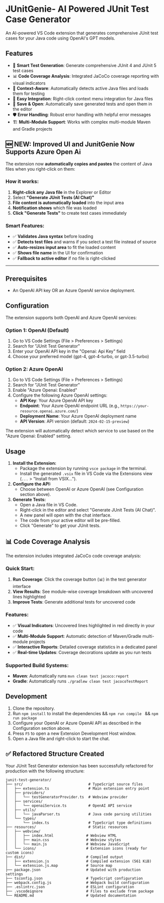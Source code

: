 # JUnitGenie- AI Powered JUnit Test Case Generator

An AI-powered VS Code extension that generates comprehensive JUnit test cases for your Java code using OpenAI's GPT models.

## Features

- 🧪 **Smart Test Generation**: Generate comprehensive JUnit 4 and JUnit 5 test cases
- 📊 **Code Coverage Analysis**: Integrated JaCoCo coverage reporting with visual indicators
- 🎯 **Context-Aware**: Automatically detects active Java files and loads them for testing
- 🔧 **Easy Integration**: Right-click context menu integration for Java files
- 💾 **Save & Open**: Automatically save generated tests and open them in the editor
- 🛡️ **Error Handling**: Robust error handling with helpful error messages
- 🏗️ **Multi-Module Support**: Works with complex multi-module Maven and Gradle projects


## 🆕 **NEW: Improved UI and JunitGenie Now Supports Azure Open Ai**

The extension now **automatically copies and pastes** the content of Java files when you right-click on them:

### **How it works:**
1. **Right-click any Java file** in the Explorer or Editor
2. Select **"Generate JUnit Tests (AI Chat)"**
3. **File content is automatically loaded** into the input area
4. **Notification shows** which file was loaded
5. **Click "Generate Tests"** to create test cases immediately

### **Smart Features:**
- ✅ **Validates Java syntax** before loading
- ✅ **Detects test files** and warns if you select a test file instead of source
- ✅ **Auto-resizes input area** to fit the loaded content
- ✅ **Shows file name** in the UI for confirmation
- ✅ **Fallback to active editor** if no file is right-clicked

---


## Prerequisites

*   An OpenAI API key OR an Azure OpenAI service deployment.

## Configuration

The extension supports both OpenAI and Azure OpenAI services:

### Option 1: OpenAI (Default)
1. Go to VS Code Settings (File > Preferences > Settings)
2. Search for "JUnit Test Generator"
3. Enter your OpenAI API key in the "Openai: Api Key" field
4. Choose your preferred model (gpt-4, gpt-4-turbo, or gpt-3.5-turbo)

### Option 2: Azure OpenAI
1. Go to VS Code Settings (File > Preferences > Settings)
2. Search for "JUnit Test Generator"
3. Enable "Azure Openai: Enabled"
4. Configure the following Azure OpenAI settings:
   - **API Key**: Your Azure OpenAI API key
   - **Endpoint**: Your Azure OpenAI endpoint URL (e.g., `https://your-resource.openai.azure.com/`)
   - **Deployment Name**: Your Azure OpenAI deployment name
   - **API Version**: API version (default: `2024-02-15-preview`)

The extension will automatically detect which service to use based on the "Azure Openai: Enabled" setting.

## Usage

1.  **Install the Extension:**
    *   Package the extension by running `vsce package` in the terminal.
    *   Install the generated `.vsix` file in VS Code via the Extensions view (`...` > "Install from VSIX...").
2.  **Configure the API:**
    *   Choose between OpenAI or Azure OpenAI (see Configuration section above).
3.  **Generate Tests:**
    *   Open a Java file in VS Code.
    *   Right-click in the editor and select "Generate JUnit Tests (AI Chat)".
    *   A new panel will open with the chat interface.
    *   The code from your active editor will be pre-filled.
    *   Click "Generate" to get your JUnit tests.

## 📊 Code Coverage Analysis

The extension includes integrated JaCoCo code coverage analysis:

### **Quick Start:**
1. **Run Coverage**: Click the coverage button (📊) in the test generator interface
2. **View Results**: See module-wise coverage breakdown with uncovered lines highlighted
3. **Improve Tests**: Generate additional tests for uncovered code

### **Features:**
- ✅ **Visual Indicators**: Uncovered lines highlighted in red directly in your code
- ✅ **Multi-Module Support**: Automatic detection of Maven/Gradle multi-module projects  
- ✅ **Interactive Reports**: Detailed coverage statistics in a dedicated panel
- ✅ **Real-time Updates**: Coverage decorations update as you run tests

### **Supported Build Systems:**
- **Maven**: Automatically runs `mvn clean test jacoco:report`
- **Gradle**: Automatically runs `./gradlew clean test jacocoTestReport`


## Development

1.  Clone the repository.
2.  Run `npm install` to install the dependencies && `npm run compile ` && `npm run package `
3.  Configure your OpenAI or Azure OpenAI API as described in the Configuration section above.
4.  Press `F5` to open a new Extension Development Host window.
5.  Open a Java file and right-click to start the chat.

## ✅ Refactored Structure Created

Your JUnit Test Generator extension has been successfully refactored for production with the following structure:

```
junit-test-generator/
├── src/                              # TypeScript source files
│   ├── extension.ts                  # Main extension entry point
│   ├── providers/
│   │   └── testGeneratorProvider.ts  # Webview provider
│   ├── services/
│   │   └── openaiService.ts          # OpenAI API service
│   ├── utils/
│   │   └── javaParser.ts             # Java code parsing utilities
│   └── types/
│       └── index.ts                  # TypeScript type definitions
├── resources/                        # Static resources
│   ├── webview/
│   │   ├── index.html               # Webview HTML
│   │   ├── main.css                 # Webview styles
│   │   └── main.js                  # Webview JavaScript
│   └── icons/                       # Extension icons (ready for custom icons)
├── dist/                            # Compiled output
│   ├── extension.js                 # Compiled extension (561 KiB)
│   └── extension.js.map             # Source map
├── package.json                     # Updated with production settings
├── tsconfig.json                    # TypeScript configuration
├── webpack.config.js                # Webpack build configuration
├── .eslintrc.json                   # ESLint configuration
├── .vscodeignore                    # Files to exclude from package
└── README.md                        # Updated documentation
```

